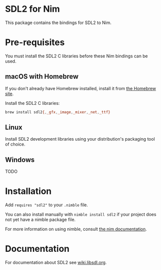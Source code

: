 # SDL2 for Nim
This package contains the bindings for SDL2 to Nim.

# Pre-requisites
You must install the SDL2 C libraries before these Nim bindings can be used.

## macOS with Homebrew
If you don't already have Homebrew installed, install it from [the Homebrew site](https://brew.sh/).

Install the SDL2 C libraries:

```bash
brew install sdl2{,_gfx,_image,_mixer,_net,_ttf}
```

## Linux
Install SDL2 development libraries using your distribution's packaging tool of choice.

## Windows
TODO

# Installation
Add `requires "sdl2"` to your `.nimble` file.

You can also install manually with `nimble install sdl2` if your project does not yet have a nimble package file.

For more information on using nimble, consult [the nim documentation](https://nim-lang.org/docs/lib.html#nimble).

# Documentation
For documentation about SDL2 see [wiki.libsdl.org](https://wiki.libsdl.org/).
